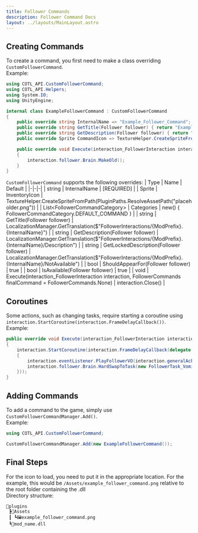 ```yaml
---
title: Follower Commands
description: Follower Command Docs
layout: ../layouts/MainLayout.astro
---
```


## Creating Commands

To create a command, you first need to make a class overriding `CustomFollowerCommand`.  
Example:
```csharp
using COTL_API.CustomFollowerCommand;
using COTL_API.Helpers;
using System.IO;
using UnityEngine;
```
```csharp
internal class ExampleFollowerCommand : CustomFollowerCommand
{
    public override string InternalName => "Example_Follower_Command";
    public override string GetTitle(Follower follower) { return "Example Follower Command"; }
    public override string GetDescription(Follower follower) { return "This is an example follower command"; }
    public override Sprite CommandIcon => TextureHelper.CreateSpriteFromPath(PluginPaths.ResolveAssetPath("Assets", "example_follower_command.png"));

    public override void Execute(interaction_FollowerInteraction interaction, FollowerCommands finalCommand)
    {
        interaction.follower.Brain.MakeOld();
    }
}
```
`CustomFollowerCommand` supports the following overrides:
| Type | Name | Default |
|-|-|-|
| string | InternalName | \[REQUIRED\] |
| Sprite | InventoryIcon | TextureHelper.CreateSpriteFromPath(PluginPaths.ResolveAssetPath("placeholder.png")) |
| List\<FollowerCommandCategory\> | Categories | new() { FollowerCommandCategory.DEFAULT_COMMAND } |
| string | GetTitle(Follower follower) | LocalizationManager.GetTranslation($"FollowerInteractions/{ModPrefix}.{InternalName}") |
| string | GetDescription(Follower follower) | LocalizationManager.GetTranslation($"FollowerInteractions/{ModPrefix}.{InternalName}/Description") |
| string | GetLockedDescription(Follower follower) | LocalizationManager.GetTranslation($"FollowerInteractions/{ModPrefix}.{InternalName}/NotAvailable") |
| bool | ShouldAppearFor(Follower follower) | true |
| bool | IsAvailable(Follower follower) | true |
| void | Execute(interaction_FollowerInteraction interaction, FollowerCommands finalCommand = FollowerCommands.None) | interaction.Close() |

## Coroutines
Some actions, such as changing tasks, require starting a coroutine using `interaction.StartCoroutine(interaction.FrameDelayCallback())`.  
Example:
```csharp
public override void Execute(interaction_FollowerInteraction interaction, FollowerCommands finalCommand)
{
    interaction.StartCoroutine(interaction.FrameDelayCallback(delegate
    {
        interaction.eventListener.PlayFollowerVO(interaction.generalAcknowledgeVO);
        interaction.follower.Brain.HardSwapToTask(new FollowerTask_Vomit());
    }));
}
```

## Adding Commands
To add a command to the game, simply use `CustomFollowerCommandManager.Add()`.  
Example:
```csharp
using COTL_API.CustomFollowerCommand;
```
```csharp
CustomFollowerCommandManager.Add(new ExampleFollowerCommand());
```

## Final Steps
For the icon to load, you need to put it in the appropriate location. For the example, this would be `/Assets/example_follower_command.png` relative to the root folder containing the .dll  
Directory structure:
```
📂plugins
 ┣📂Assets
 ┃ ┗🖼️example_follower_command.png
 ┗📜mod_name.dll
```
